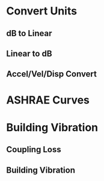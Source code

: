 # Convert Units

<TBD>

## dB to Linear

<TBD>


## Linear to dB

<TBD>


## Accel/Vel/Disp Convert

<TBD>


# ASHRAE Curves

<TBD>


# Building Vibration

<TBD>


## Coupling Loss

<TBD>


## Building Vibration


<TBD>

